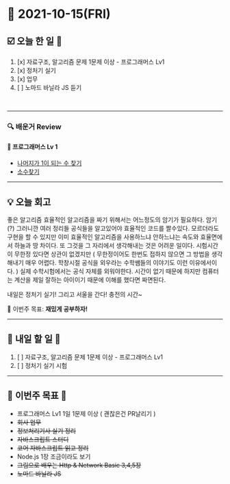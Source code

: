 # 📆 2021-10-15(FRI)
## ☑️ 오늘 한 일 📑
1. [x] 자료구조, 알고리즘 문제 1문제 이상 - 프로그래머스 Lv1
2. [x] 정처기 실기
3. [x] 업무
4. [ ] 노마드 바닐라 JS 듣기 
<br>

***

### 🔍️ 배운거 Review 

#### 🌈 프로그래머스 Lv 1 
- [나머지가 1이 되는 수 찾기](https://github.com/Kyuwon53/Python-algorithm/tree/main/programmers/Level1/%EB%82%98%EB%A8%B8%EC%A7%80%EA%B0%80%201%EC%9D%B4%20%EB%90%98%EB%8A%94%20%EC%88%98%20%EC%B0%BE%EA%B8%B0)
- [소수찾기](https://github.com/Kyuwon53/Python-algorithm/tree/main/programmers/Level1/%EC%86%8C%EC%88%98%EC%B0%BE%EA%B8%B0)

***

## 💡  오늘  회고 

좋은 알고리즘 효율적인 알고리즘을 짜기 위해서는 어느정도의 암기가 필요하다. 암기(?) 그러니깐 여러 정리들 공식들을 알고있어야 효율적인 코드를 짤수있다. 
모르더라도 구현을 할 수 있지만 이미 효율적인 알고리즘을 사용하느냐 안하느냐는 속도와 효율면에서 하늘과 땅 차이다. 또 그것을 그 자리에서 
생각해내는 것은 어려운 일이다. 시험시간이 무한정 있다면 상관이 없겠지만 ( 무한정이어도 한번도 접하지 않으면 그 방법을 생각해내기 매우 어렵다. 
학창시절 공식을 외우라는 수학쌤들의 이야기도 이런 이유에서이다. ) 실제 수학시험에서는 공식 자체를 외워야한다. 시간이 없기 때문에 하지만 
컴퓨터는 계산을 제일 잘하는 아이이기 때문에 이해를 했다면 짜면된다. 

내일은 정처기 실기! 그리고 서울을 간다! 충전의 시간~

🎯 이번주 목표: **재밌게 공부하자!** 

***

## 🎯 내일 할 일 🎯
1. [ ] 자료구조, 알고리즘 문제 1문제 이상 - 프로그래머스 Lv1
2. [ ] 정처기 실기 시험

***
## 🏁 이번주 목표 🏁 
- 프로그래머스 Lv1 1일 1문제 이상 ( 괜찮은건 PR날리기 )
- ~~회사 업무~~ 
- ~~정보처리기사 실기 정리~~
- ~~자바스크립트 스터디~~ 
- ~~코어 자바스크립트 읽고 정리~~
- Node.js 1장 조금이라도 보기 
- ~~그림으로 배우는 Http & Network Basic 3,4,5장~~
- ~~노마드 바닐라 JS~~ 